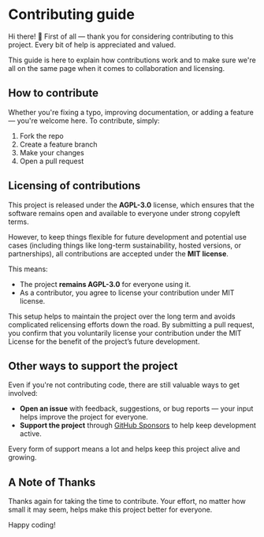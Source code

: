 # Contributing guide 

Hi there! 👋 First of all — thank you for considering contributing to this project. Every bit of help is appreciated and valued.

This guide is here to explain how contributions work and to make sure we're all on the same page when it comes to collaboration and licensing.

## How to contribute

Whether you're fixing a typo, improving documentation, or adding a feature — you're welcome here. To contribute, simply:

1. Fork the repo
2. Create a feature branch
3. Make your changes
4. Open a pull request

## Licensing of contributions

This project is released under the **AGPL-3.0** license, which ensures that the software remains open and available to everyone under strong copyleft terms.

However, to keep things flexible for future development and potential use cases (including things like long-term sustainability, hosted versions, or partnerships), all contributions are accepted under the **MIT license**.

This means:
- The project **remains AGPL-3.0** for everyone using it.
- As a contributor, you agree to license your contribution under MIT license.

This setup helps to maintain the project over the long term and avoids complicated relicensing efforts down the road. By submitting a pull request, you confirm that you voluntarily license your contribution under the MIT License for the benefit of the project’s future development.

## Other ways to support the project

Even if you're not contributing code, there are still valuable ways to get involved:

- **Open an issue** with feedback, suggestions, or bug reports — your input helps improve the project for everyone.
- **Support the project** through [GitHub Sponsors](https://github.com/sponsors/matt765) to help keep development active.

Every form of support means a lot and helps keep this project alive and growing. 

## A Note of Thanks

Thanks again for taking the time to contribute. Your effort, no matter how small it may seem, helps make this project better for everyone.

Happy coding! 
